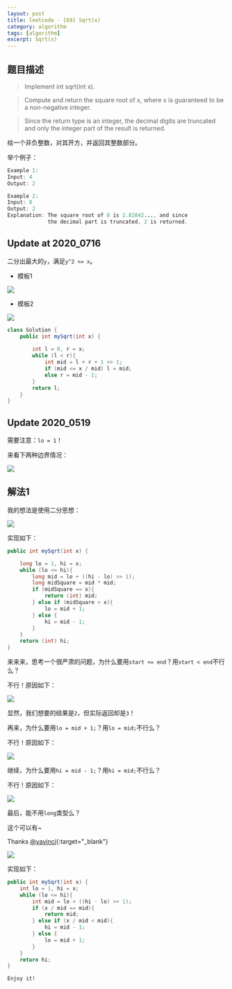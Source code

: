```yaml
---
layout: post
title: leetcode - [69] Sqrt(x)
category: algorithm
tags: [algorithm]
excerpt: Sqrt(x)
---
```


## 题目描述  

> Implement int sqrt(int x).  

> Compute and return the square root of x, where x is guaranteed to be a non-negative integer.  

> Since the return type is an integer, the decimal digits are truncated and only the integer part of the result is returned.  

给一个非负整数，对其开方，并返回其整数部分。  

举个例子：  

``` java
Example 1:
Input: 4
Output: 2

Example 2:
Input: 8
Output: 2
Explanation: The square root of 8 is 2.82842..., and since 
             the decimal part is truncated, 2 is returned.
```


## Update at 2020_0716  


二分出最大的`y`，满足`y^2 <= x`。  

- 模板1  

![](https://yyc-images.oss-cn-beijing.aliyuncs.com/leetcode_69_2020_0716_1.png)  

- 模板2  

![](https://yyc-images.oss-cn-beijing.aliyuncs.com/leetcode_69_2020_0716_2.png)  



``` java
class Solution {
    public int mySqrt(int x) {
        
        int l = 0, r = x;
        while (l < r){
            int mid = l + r + 1 >> 1;
            if (mid <= x / mid) l = mid;
            else r = mid - 1;
        }
        return l;
    }
}
```


## Update 2020_0519  

需要注意：`lo = 1`！  

来看下两种边界情况：  

![](https://yyc-images.oss-cn-beijing.aliyuncs.com/leetcode_69_lo_equals_1.png)  


## 解法1

我的想法是使用二分思想：  

![](https://yyc-images.oss-cn-beijing.aliyuncs.com/leetcode_69_common.png)  

实现如下：  

``` java
public int mySqrt(int x) {

    long lo = 1, hi = x;
    while (lo <= hi){
        long mid = lo + ((hi - lo) >> 1);
        long midSquare = mid * mid;
        if (midSquare == x){
            return (int) mid;
        } else if (midSquare < x){
            lo = mid + 1;
        } else {
            hi = mid - 1;
        }
    }
    return (int) hi;
}
```

来来来，思考一个很严肃的问题，为什么要用`start <= end`？用`start < end`不行么？  

不行！原因如下：  

![](https://yyc-images.oss-cn-beijing.aliyuncs.com/leetcode_69_while_equals.png)  

显然，我们想要的结果是`2`，但实际返回却是`3`！  

再来，为什么要用`lo = mid + 1;`？用`lo = mid;`不行么？  

不行！原因如下：  

![](https://yyc-images.oss-cn-beijing.aliyuncs.com/leetcode_69_lo.png)  

继续，为什么要用`hi = mid - 1;`？用`hi = mid;`不行么？  

不行！原因如下：  

![](https://yyc-images.oss-cn-beijing.aliyuncs.com/leetcode_69_hi.png)  


最后，能不用`long`类型么？  


这个可以有~  

Thanks [@yavinci](https://leetcode.com/problems/sqrtx/discuss/25047/A-Binary-Search-Solution){:target="_blank"}  


![](https://yyc-images.oss-cn-beijing.aliyuncs.com/leetcode_69_using_divide_and_int.png)  

实现如下：  


``` java
public int mySqrt(int x) {
    int lo = 1, hi = x;
    while (lo <= hi){
        int mid = lo + ((hi - lo) >> 1);
        if (x / mid == mid){
            return mid;
        } else if (x / mid < mid){
            hi = mid - 1;
        } else {
            lo = mid + 1;
        }
    }
    return hi;
}
```

`Enjoy it!`

